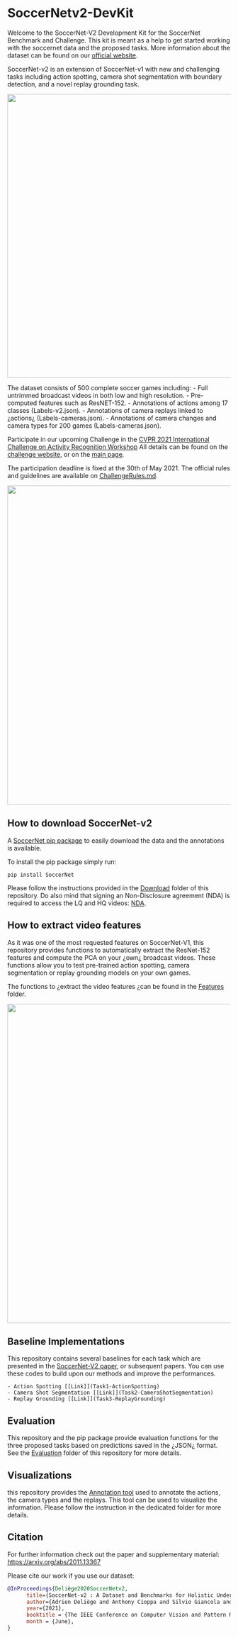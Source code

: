 # SoccerNetv2-DevKit

Welcome to the SoccerNet-V2 Development Kit for the SoccerNet Benchmark and
Challenge.
This kit is meant as a help to get started working with the soccernet data and
the proposed tasks.
More information about the dataset can be found on our [official website](https://www.soccer-net.org).

SoccerNet-v2 is an extension of SoccerNet-v1 with new and
challenging tasks including action spotting,
    camera shot segmentation with boundary detection,
    and a novel replay grounding task. 

<p align="center"><img src="Images/GraphicalAbstract-SoccerNet-V2-1.png" width="640"></p>

The dataset consists of 500 complete soccer games including:
     - Full untrimmed broadcast videos in both low and high resolution.
     - Pre-computed features such as ResNET-152.
     - Annotations of actions among 17 classes (Labels-v2.json).
     - Annotations of camera replays linked to ¿actions¿ (Labels-cameras.json).
     - Annotations of camera changes and camera types for 200 games (Labels-cameras.json).


Participate in our upcoming Challenge in the [CVPR 2021 International Challenge on Activity Recognition Workshop](http://activity-net.org/challenges/2021/index.html)
All details can be found on the [challenge website](https://eval.ai/web/challenges/challenge-page/761/overview),
or on the [main page](https://soccer-net.org/).

The participation deadline is fixed at the 30th of May 2021.
The official rules and
guidelines are available on [ChallengeRules.md](ChallengeRules.md).


<a href="https://youtu.be/T8Qc39FcQ7A">
<p align="center"><img src="Images/Miniature.png" width="720"></p>
</a>

## How to download SoccerNet-v2 

A [SoccerNet pip package](https://pypi.org/project/SoccerNet/)
to easily download the data and the annotations is available. 

To install the pip package simply run:

<code>pip install SoccerNet</code>

Please follow the instructions provided in the [Download](Download)
folder of this repository.
Do also mind that signing an Non-Disclosure agreement (NDA)
is required to access the LQ and  HQ videos:
[NDA](https://docs.google.com/forms/d/e/1FAIpQLSfYFqjZNm4IgwGnyJXDPk2Ko_lZcbVtYX73w5lf6din5nxfmA/viewform).

## How to extract video features 

As it was one of the most requested features on SoccerNet-V1,
    this repository provides functions to automatically extract the ResNet-152 features and
    compute the PCA on your ¿own¿ broadcast videos.
These functions allow you to test pre-trained action spotting,
    camera segmentation or
    replay grounding models on your own games.

The functions to ¿extract the video features ¿can be found in the [Features](Features) folder.

<p align="center"><img src="Images/Videos_and_features.png" width="720"></p>

## Baseline Implementations

This repository contains several baselines for each task which
are presented in the [SoccerNet-V2 paper](https://arxiv.org/pdf/2011.13367.pdf),
or subsequent papers.
You can use these codes to build upon our methods and
improve the performances.

    - Action Spotting [[Link]](Task1-ActionSpotting)
    - Camera Shot Segmentation [[Link]](Task2-CameraShotSegmentation)
    - Replay Grounding [[Link]](Task3-ReplayGrounding)


## Evaluation

This repository and
the pip package provide evaluation functions for the three proposed tasks based on
predictions saved in the ¿JSON¿ format.
See the [Evaluation](Evaluation)
folder of this repository for more details.

## Visualizations

this repository provides the [Annotation tool](Annotation)
used to  annotate the actions,
                  the camera types and
                  the replays.
This tool can be used to
visualize the information.
Please follow the instruction in the dedicated folder for more details.

## Citation

For further information check out the paper and supplementary material:
https://arxiv.org/abs/2011.13367

Please cite our work if you use our dataset:
```bibtex
@InProceedings{Deliège2020SoccerNetv2,
      title={SoccerNet-v2 : A Dataset and Benchmarks for Holistic Understanding of Broadcast Soccer Videos}, 
      author={Adrien Deliège and Anthony Cioppa and Silvio Giancola and Meisam J. Seikavandi and Jacob V. Dueholm and Kamal Nasrollahi and Bernard Ghanem and Thomas B. Moeslund and Marc Van Droogenbroeck},
      year={2021},
      booktitle = {The IEEE Conference on Computer Vision and Pattern Recognition (CVPR) Workshops},
      month = {June},
}
```
